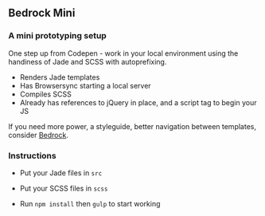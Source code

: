 ## Bedrock Mini

### A mini prototyping setup

One step up from Codepen - work in your local environment using the handiness of Jade and SCSS with autoprefixing.

* Renders Jade templates
* Has Browsersync starting a local server
* Compiles SCSS
* Already has references to jQuery in place, and a script tag to begin your JS

If you need more power, a styleguide, better navigation between templates, consider <a href="http://bedrock.mono.company/">Bedrock</a>.

### Instructions

* Put your Jade files in `src`
* Put your SCSS files in `scss`

* Run `npm install` then `gulp` to start working
